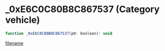 # _0xE6C0C80B8C867537 (Category vehicle)

```js
function _0xE6C0C80B8C867537(p0: boolean): void
```

[filename](_0xE6C0C80B8C867537_m.md ':include')